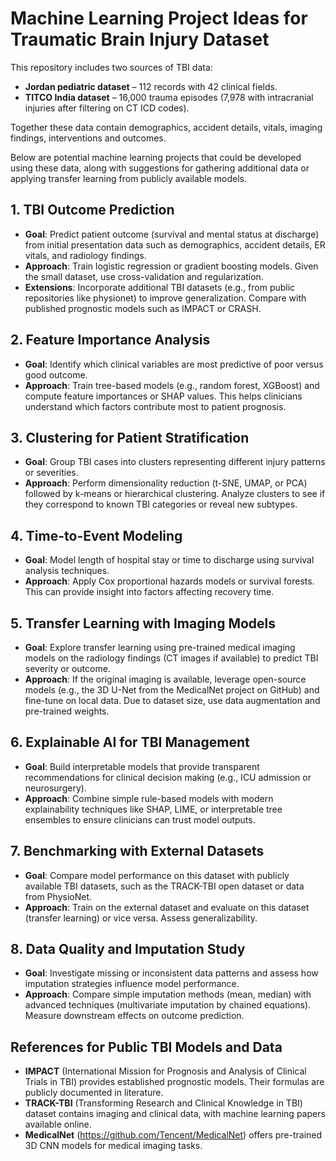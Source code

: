 # Machine Learning Project Ideas for Traumatic Brain Injury Dataset

This repository includes two sources of TBI data:

- **Jordan pediatric dataset** – 112 records with 42 clinical fields.
- **TITCO India dataset** – 16,000 trauma episodes (7,978 with intracranial injuries after filtering on CT ICD codes).

Together these data contain demographics, accident details, vitals, imaging findings, interventions and outcomes.

Below are potential machine learning projects that could be developed using these data, along with suggestions for gathering additional data or applying transfer learning from publicly available models.

## 1. TBI Outcome Prediction

- **Goal**: Predict patient outcome (survival and mental status at discharge) from initial presentation data such as demographics, accident details, ER vitals, and radiology findings.
- **Approach**: Train logistic regression or gradient boosting models. Given the small dataset, use cross-validation and regularization.
- **Extensions**: Incorporate additional TBI datasets (e.g., from public repositories like physionet) to improve generalization. Compare with published prognostic models such as IMPACT or CRASH.

## 2. Feature Importance Analysis

- **Goal**: Identify which clinical variables are most predictive of poor versus good outcome.
- **Approach**: Train tree-based models (e.g., random forest, XGBoost) and compute feature importances or SHAP values. This helps clinicians understand which factors contribute most to patient prognosis.

## 3. Clustering for Patient Stratification

- **Goal**: Group TBI cases into clusters representing different injury patterns or severities.
- **Approach**: Perform dimensionality reduction (t-SNE, UMAP, or PCA) followed by k-means or hierarchical clustering. Analyze clusters to see if they correspond to known TBI categories or reveal new subtypes.

## 4. Time-to-Event Modeling

- **Goal**: Model length of hospital stay or time to discharge using survival analysis techniques.
- **Approach**: Apply Cox proportional hazards models or survival forests. This can provide insight into factors affecting recovery time.

## 5. Transfer Learning with Imaging Models

- **Goal**: Explore transfer learning using pre-trained medical imaging models on the radiology findings (CT images if available) to predict TBI severity or outcome.
- **Approach**: If the original imaging is available, leverage open-source models (e.g., the 3D U-Net from the MedicalNet project on GitHub) and fine-tune on local data. Due to dataset size, use data augmentation and pre-trained weights.

## 6. Explainable AI for TBI Management

- **Goal**: Build interpretable models that provide transparent recommendations for clinical decision making (e.g., ICU admission or neurosurgery).
- **Approach**: Combine simple rule-based models with modern explainability techniques like SHAP, LIME, or interpretable tree ensembles to ensure clinicians can trust model outputs.

## 7. Benchmarking with External Datasets

- **Goal**: Compare model performance on this dataset with publicly available TBI datasets, such as the TRACK-TBI open dataset or data from PhysioNet.
- **Approach**: Train on the external dataset and evaluate on this dataset (transfer learning) or vice versa. Assess generalizability.

## 8. Data Quality and Imputation Study

- **Goal**: Investigate missing or inconsistent data patterns and assess how imputation strategies influence model performance.
- **Approach**: Compare simple imputation methods (mean, median) with advanced techniques (multivariate imputation by chained equations). Measure downstream effects on outcome prediction.

## References for Public TBI Models and Data

- **IMPACT** (International Mission for Prognosis and Analysis of Clinical Trials in TBI) provides established prognostic models. Their formulas are publicly documented in literature.
- **TRACK-TBI** (Transforming Research and Clinical Knowledge in TBI) dataset contains imaging and clinical data, with machine learning papers available online.
- **MedicalNet** (https://github.com/Tencent/MedicalNet) offers pre-trained 3D CNN models for medical imaging tasks.

